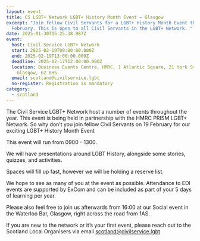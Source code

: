 ```yaml
---
layout: event
title: CS LGBT+ Network LGBT+ History Month Event – Glasgow
excerpt: "Join fellow Civil Servants for a LGBT+ History Month Event this
  February. This is open to all Civil Servants in the LGBT+ Network. "
date: 2025-01-30T15:25:38.987Z
event:
  host: Civil Service LGBT+ Network
  start: 2025-02-19T09:00:00.000Z
  end: 2025-02-19T13:00:00.000Z
  deadline: 2025-02-17T12:00:00.000Z
  location: Business Events Centre, HMRC, 1 Atlantic Square, 21 York Street,
    Glasgow, G2 8HS
  email: scotland@civilservice.lgbt
  no-register: Registration is mandatory
category:
  - scotland
---
```

The Civil Service LGBT+ Network host a number of events throughout the year. This event is being held in partnership with the HMRC PRISM LGBT+ Network. So why don’t you join fellow Civil Servants on 19 February for our exciting LGBT+ History Month Event

T﻿his event will run from 0900 - 1300.

We will have presentations around LGBT History, alongside some stories, quizzes, and activities.

Spaces will fill up fast, however we will be holding a reserve list. 

We hope to see as many of you at the event as possible. Attendance to EDI events are supported by ExCom and can be included as part of your 5 days of learning per year. 

Please also feel free to join us afterwards from 16:00 at our Social event in the Waterloo Bar, Glasgow, right across the road from 1AS. 

If you are new to the network or it’s your first event, please reach out to the Scotland Local Organisers via email [scotland@civilservice.lgbt](mailto:scotland@civilservice.lgbt)